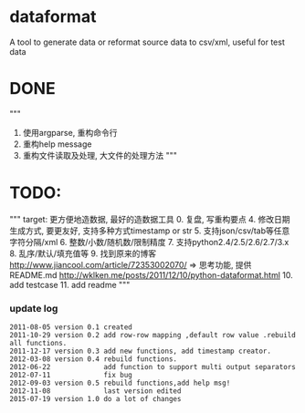 # dataformat
A tool to generate data or reformat source data to csv/xml, useful for test data


# DONE
"""
1. 使用argparse, 重构命令行
2. 重构help message
3. 重构文件读取及处理, 大文件的处理方法
"""

# TODO:
"""
target: 更方便地造数据, 最好的造数据工具
0. 复盘, 写重构要点
4. 修改日期生成方式, 要更友好, 支持多种方式timestamp or str
5. 支持json/csv/tab等任意字符分隔/xml
6. 整数/小数/随机数/限制精度
7. 支持python2.4/2.5/2.6/2.7/3.x
8. 乱序/默认/填充值等
9. 找到原来的博客 http://www.jiancool.com/article/72353002070/ => 思考功能, 提供README.md
   http://wklken.me/posts/2011/12/10/python-dataformat.html
10. add testcase
11. add readme
"""


### update log

```
2011-08-05 version 0.1 created
2011-10-29 version 0.2 add row-row mapping ,default row value .rebuild all functions.
2011-12-17 version 0.3 add new functions, add timestamp creator.
2012-03-08 version 0.4 rebuild functions.
2012-06-22             add function to support multi output separators
2012-07-11             fix bug
2012-09-03 version 0.5 rebuild functions,add help msg!
2012-11-08             last version edited
2015-07-19 version 1.0 do a lot of changes
```
